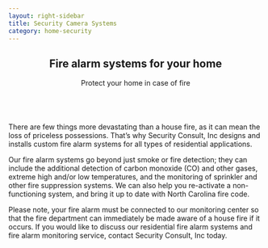 ```yaml
---
layout: right-sidebar
title: Security Camera Systems
category: home-security
---
```



<article>
  <header class="major">
    <h2>Fire alarm systems for your home</h2>
    <p>Protect your home in case of fire</p>
  </header>

  <span class="image featured"><img src="{{ site.baseurl }}/images/emotionheader_8.jpg" alt="" /></span>

  <p>There are few things more devastating than a house fire, as it can mean the loss of priceless possessions. That’s why Security Consult, Inc designs and installs custom fire alarm systems for all types of residential applications.
  </p>


  <p>Our fire alarm systems go beyond just smoke or fire detection; they can include the additional detection of carbon monoxide (CO) and other gases, extreme high and/or low temperatures, and the monitoring of sprinkler and other fire suppression systems. We can also help you re-activate a non-functioning system, and bring it up to date with North Carolina fire code.</p>

  <p>Please note, your fire alarm must be connected to our monitoring center so that the fire department can immediately be made aware of a house fire if it occurs. If you would like to discuss our residential fire alarm systems and fire alarm monitoring service, contact Security Consult, Inc today.</p>

</article>
